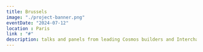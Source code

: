 ```yaml
---
title: Brussels
image: "./project-banner.png"
eventDate: "2024-07-12"
location : Paris
link : "#"
description: talks and panels from leading Cosmos builders and Interchain entrepreneurs
---
```

